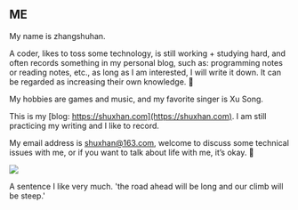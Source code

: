 
## ME

My name is zhangshuhan.

A coder, likes to toss some technology, is still working + studying hard, and often records something in my personal blog, such as: programming notes or reading notes, etc., as long as I am interested, I will write it down. It can be regarded as increasing their own knowledge. 📖

My hobbies are games and music, and my favorite singer is Xu Song.

This is my [blog: https://shuxhan.com](https://shuxhan.com). I am still practicing my writing and I like to record.

My email address is shuxhan@163.com, welcome to discuss some technical issues with me, or if you want to talk about life with me, it’s okay. 💬

<img src="https://github-readme-stats.vercel.app/api?username=Nov8nana&show_icons=true"/>

A sentence I like very much. 'the road ahead will be long and our climb will be steep.'
